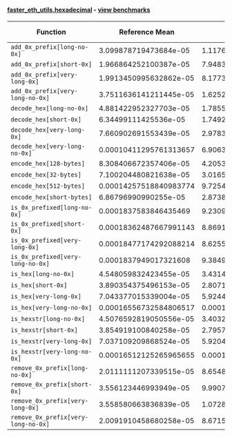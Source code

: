 #### [faster_eth_utils.hexadecimal](https://github.com/BobTheBuidler/faster-eth-utils/blob/master/faster_eth_utils/hexadecimal.py) - [view benchmarks](https://github.com/BobTheBuidler/faster-eth-utils/blob/master/benchmarks/test_hexadecimal_benchmarks.py)

| Function | Reference Mean | Faster Mean | % Change | Speedup (%) | x Faster | Faster |
|----------|---------------|-------------|----------|-------------|----------|--------|
| `add_0x_prefix[long-no-0x]` | 3.099878719473684e-05 | 1.1176976891281295e-05 | 63.94% | 177.35% | 2.77x | ✅ |
| `add_0x_prefix[short-0x]` | 1.966864252100387e-05 | 7.948371850065853e-06 | 59.59% | 147.45% | 2.47x | ✅ |
| `add_0x_prefix[very-long-0x]` | 1.9913450995632862e-05 | 8.177367960482515e-06 | 58.94% | 143.52% | 2.44x | ✅ |
| `add_0x_prefix[very-long-no-0x]` | 3.7511636141211445e-05 | 1.6252723540115896e-05 | 56.67% | 130.80% | 2.31x | ✅ |
| `decode_hex[long-no-0x]` | 4.881422952327703e-05 | 1.785531611511081e-05 | 63.42% | 173.39% | 2.73x | ✅ |
| `decode_hex[short-0x]` | 6.34499111425536e-05 | 1.749240909115148e-05 | 72.43% | 262.73% | 3.63x | ✅ |
| `decode_hex[very-long-0x]` | 7.660902691553439e-05 | 2.9783880294452945e-05 | 61.12% | 157.22% | 2.57x | ✅ |
| `decode_hex[very-long-no-0x]` | 0.00010411295761313657 | 6.90633873612674e-05 | 33.66% | 50.75% | 1.51x | ✅ |
| `encode_hex[128-bytes]` | 8.308406672357406e-05 | 4.2053790307866024e-05 | 49.38% | 97.57% | 1.98x | ✅ |
| `encode_hex[32-bytes]` | 7.100204480821638e-05 | 3.0165073497479e-05 | 57.52% | 135.38% | 2.35x | ✅ |
| `encode_hex[512-bytes]` | 0.00014257518840983774 | 9.725484951576138e-05 | 31.79% | 46.60% | 1.47x | ✅ |
| `encode_hex[short-bytes]` | 6.86796990990255e-05 | 2.873814786485563e-05 | 58.16% | 138.98% | 2.39x | ✅ |
| `is_0x_prefixed[long-no-0x]` | 0.0001837583846435469 | 9.230924841185248e-05 | 49.77% | 99.07% | 1.99x | ✅ |
| `is_0x_prefixed[short-0x]` | 0.00018362487667991143 | 8.869107930371799e-05 | 51.70% | 107.04% | 2.07x | ✅ |
| `is_0x_prefixed[very-long-0x]` | 0.00018477174292088214 | 8.625551937189359e-05 | 53.32% | 114.21% | 2.14x | ✅ |
| `is_0x_prefixed[very-long-no-0x]` | 0.0001837949017321608 | 9.384927899796574e-05 | 48.94% | 95.84% | 1.96x | ✅ |
| `is_hex[long-no-0x]` | 4.548059832423455e-05 | 3.431455992836203e-05 | 24.55% | 32.54% | 1.33x | ✅ |
| `is_hex[short-0x]` | 3.890354375496153e-05 | 2.807190021372632e-05 | 27.84% | 38.59% | 1.39x | ✅ |
| `is_hex[very-long-0x]` | 7.043377015339004e-05 | 5.9244924417188045e-05 | 15.89% | 18.89% | 1.19x | ✅ |
| `is_hex[very-long-no-0x]` | 0.00016556732584806517 | 0.00015335740997353455 | 7.37% | 7.96% | 1.08x | ✅ |
| `is_hexstr[long-no-0x]` | 4.5076592819050556e-05 | 3.4032075789917753e-05 | 24.50% | 32.45% | 1.32x | ✅ |
| `is_hexstr[short-0x]` | 3.854919100840258e-05 | 2.7957498770303383e-05 | 27.48% | 37.88% | 1.38x | ✅ |
| `is_hexstr[very-long-0x]` | 7.037109209868524e-05 | 5.9204631387281126e-05 | 15.87% | 18.86% | 1.19x | ✅ |
| `is_hexstr[very-long-no-0x]` | 0.00016512125265965655 | 0.00015331479096147187 | 7.15% | 7.70% | 1.08x | ✅ |
| `remove_0x_prefix[long-no-0x]` | 2.0111111207339515e-05 | 8.654802074476022e-06 | 56.97% | 132.37% | 2.32x | ✅ |
| `remove_0x_prefix[short-0x]` | 3.556123446993949e-05 | 9.99071967905361e-06 | 71.91% | 255.94% | 3.56x | ✅ |
| `remove_0x_prefix[very-long-0x]` | 3.558580663836839e-05 | 1.0728786896875566e-05 | 69.85% | 231.69% | 3.32x | ✅ |
| `remove_0x_prefix[very-long-no-0x]` | 2.0091910458680258e-05 | 8.671572111077492e-06 | 56.84% | 131.70% | 2.32x | ✅ |

